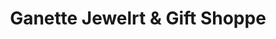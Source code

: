 ---
title: "Ganette Jewelrt & Gift Shoppe"
url: /manila/ganette-jewelrt-and-gift-shoppe/
shop: jewelry
---